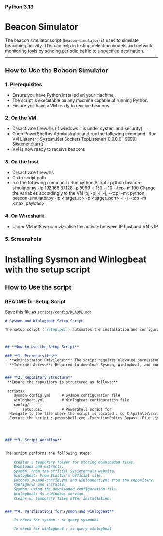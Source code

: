 ### Python 3.13

# Beacon Simulator

The beacon simulator script (`beacon-simulator`) is used to simulate beaconing activity. This can help in testing detection models and network monitoring tools by sending periodic traffic to a specified destination.

---

## **How to Use the Beacon Simulator**

### **1. Prerequisites**
- Ensure you have Python installed on your machine.
- The script is executable on any machine capable of running Python.
- Ensure you have a VM ready to receive beacons

### **2. On the VM**
 - Desactivate firewalls (if windows it is under system and security)
 - Open PowerShell as Administrator and run the following command : 
    Run VM Listener : 
        System.Net.Sockets.TcpListener('0.0.0.0', 9999)
        $listener.Start()
 - VM is now ready to receive beacons

### **3. On the host**
 - Desactivate firewalls 
 - Go to script path 
 - run the following command : 
    Run python Script : 
        python beacon-simulator.py -ip 192.168.37.128 -p 9999 -i 150 -j 10 --tcp -m 100
    Change the variables accordingly to the VM ip, -p, -i, -j, --tcp, -m : 
        python beacon-simulator.py -ip <target_ip> -p <target_port> -i <interval> -j <jitter> --tcp -m <max_payload>


### **4. On Wireshark**

 - Under VMnet8 we can vizualise the activity between IP host and VM`s IP 

### **5. Screenshots**





# Installing Sysmon and Winlogbeat with the setup script 

## **How to Use the script**



### **README for Setup Script**
Save this file as `scripts/config/README.md`:

```markdown
# Sysmon and Winlogbeat Setup Script

The setup script (`setup.ps1`) automates the installation and configuration of **Sysmon** and **Winlogbeat**. It ensures logs are collected and forwarded according to the specified configuration files.



## **How to Use the Setup Script**

### **1. Prerequisites**
- **Administrator Privileges**: The script requires elevated permissions to install and configure services.
- **Internet Access**: Required to download Sysmon, Winlogbeat, and configuration files.


### **2. Repository Structure**
 **Ensure the repository is structured as follows:**

 scripts/
    sysmon-config.yml     # Sysmon configuration file
    winlogbeat.yml        # Winlogbeat configuration file
    config/
        setup.ps1         # PowerShell script for 
  Navigate to the file where the script is located : cd C:\path\to\scripts\config
  Execute the script : powershell.exe -ExecutionPolicy Bypass -File .\setup.ps1


    

### **3. Script Workflow**

    
The script performs the following steps:

    Creates a temporary folder for storing downloaded files.
    Downloads and extracts:
    Sysmon: From the official Sysinternals website.
    Winlogbeat: From Elastic's official site.
    Fetches sysmon-config.yml and winlogbeat.yml from the repository.
    Configures and installs:
    Sysmon: Using the downloaded configuration file.
    Winlogbeat: As a Windows service.
    Cleans up temporary files after installation.


### **4. Verifications for sysmon and winlogbeat**

    To check for sysmon : sc query sysmon64 

    To check for winlogbeat : sc query winlogbeat


